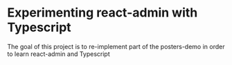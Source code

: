 # Experimenting react-admin with Typescript

The goal of this project is to re-implement part of the posters-demo in order to learn react-admin 
and Typescript
